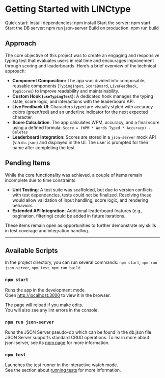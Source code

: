 # Getting Started with LINCtype

Quick start:
Install dependencies: npm install
Start the server: npm start
Start the DB server: npm run json-server
Build on production: npm run build

## Approach

The core objective of this project was to create an engaging and responsive typing test that evaluates users in real time and encourages improvement through scoring and leaderboards. Here’s a brief overview of the technical approach:

- **Component Composition:** The app was divided into composable, reusable components (`TypingInput`, `ScoreBoard`, `LiveFeedback`, `TopScores`) to improve readability and maintainability.
- **Custom Hook (`useTypingTest`)**: A dedicated hook manages the typing state, score logic, and interactions with the leaderboard API.
- **Live Feedback UI**: Characters typed are visually styled with accuracy colors (green/red) and an underline indicator for the next expected character.
- **Score Calculation**: The app calculates WPM, accuracy, and a final score using a defined formula:
  `Score = (WPM * Words Typed * Accuracy) - Deletes`
- **Leaderboard Integration**: Scores are stored in a `json-server` mock API (via `db.json`) and displayed in the UI. The user is prompted for their name after completing the test.

## Pending Items

While the core functionality was achieved, a couple of items remain incomplete due to time constraints:

- **Unit Testing**: A test suite was scaffolded, but due to version conflicts with test dependencies, tests could not be finalized. Resolving these would allow validation of input handling, score logic, and rendering behaviors.
- **Extended API Integration**: Additional leaderboard features (e.g., pagination, filtering) could be added in future iterations.

These items remain open as opportunities to further demonstrate my skills in test coverage and integration handling.

---

## Available Scripts

In the project directory, you can run several commands: `npm start`, `npm run json-server`, `npm test`, `npm run build`

### `npm start`

Runs the app in the development mode.\
Open [http://localhost:3000](http://localhost:3000) to view it in the browser.

The page will reload if you make edits.\
You will also see any lint errors in the console.

### `npm run json-server`

Runs the JSON Server pseudo-db which can be found in the db.json file. JSON Server supports standard CRUD operations. To learn more about json-server, see its [npm page](https://www.npmjs.com/package/json-server) for more information.

### `npm test`

Launches the test runner in the interactive watch mode.\
See the section about [running tests](https://facebook.github.io/create-react-app/docs/running-tests) for more information.